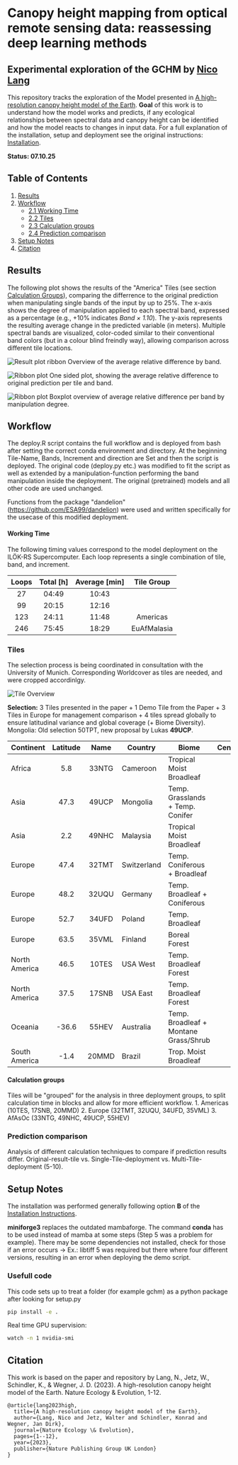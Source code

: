 # Canopy height mapping from optical remote sensing data: reassessing deep learning methods

## Experimental exploration of the GCHM by [Nico Lang](https://langnico.github.io/globalcanopyheight)

This repository tracks the exploration of the Model presented in [A high-resolution canopy height model of the Earth](https://arxiv.org/abs/2204.08322).
**Goal** of this work is to understand how the model works and predicts, if any ecological relationships between spectral data and canopy height can be identified and how the model reacts to changes in input data.
For a full explanation of the installation, setup and deployment see the original instructions: [Installation](https://github.com/langnico/global-canopy-height-model#installation-and-credentials).

**Status: 07.10.25**

## Table of Contents

1.  [Results](#results)
2.  [Workflow](#workflow)
    -   [2.1 Working Time](#working-time)
    -   [2.2 Tiles](#tiles)
    -   [2.3 Calculation groups](#calculation-groups)
    -   [2.4 Prediction comparison](#prediction-comparison)
3.  [Setup Notes](#setup-notes)
4.  [Citation](https://github.com/ESA99/canopy_height#citation)

## Results

The following plot shows the results of the "America" Tiles (see section [Calculation Groups](#calculation-groups)), comparing the differrence to the original prediction when manipulating single bands of the input by up to 25%.
The x-axis shows the degree of manipulation applied to each spectral band, expressed as a percentage (e.g., +10% indicates *Band × 1.10*).
The y-axis represents the resulting average change in the predicted variable (in meters).
Multiple spectral bands are visualized, color-coded similar to their conventional band colors (but in a colour blind freindly way), allowing comparison across different tile locations.  

![Result plot ribbon](plots/2025-10-06_11T_B02+08+03+04_line_perc_ribbon_se_cbf.png)
Overview of the average relative difference by band.

![Ribbon plot](plots/2025-10-06_11T_B02+08+03+04_avg_abs_percent_location_line_facett.png)
One sided plot, showing the average relative difference to original prediction per tile and band.

![Ribbon plot](plots/2025-10-06_11T_B02+08+03+04_box_facet_percent_cbf.png)
Boxplot overview of average relative difference per band by manipulation degree.


## Workflow

The deploy.R script contains the full workflow and is deployed from bash after setting the correct conda environment and directory.
At the beginning Tile-Name, Bands, Increment and direction are Set and then the script is deployed.
The original code (deploy.py etc.) was modified to fit the script as well as extended by a manipulation-function performing the band manipulation inside the deployment.
The original (pretrained) models and all other code are used unchanged.

Functions from the package "dandelion" (<https://github.com/ESA99/dandelion>) were used and written specifically for the usecase of this modified deployment.

#### Working Time

The following timing values correspond to the model deployment on the ILÖK-RS Supercomputer.
Each loop represents a single combination of tile, band, and increment.

| Loops | Total [h] | Average [min] | Tile Group |
|:-----:|:---------:|:-------------:|:----------:|
|  27   |   04:49   |     10:43     |            |
|  99   |   20:15   |     12:16     |            |
|  123  |   24:11   |     11:48     |  Americas  |
|  246  |   75:45   |     18:29     | EuAfMalasia   |

### Tiles

The selection process is being coordinated in consultation with the University of Munich.
Corresponding Worldcover as tiles are needed, and were cropped accordinlgy.

![Tile Overview](documentation/Overview_Map.png)

**Selection:** 3 Tiles presented in the paper + 1 Demo Tile from the Paper + 3 Tiles in Europe for management comparison + 4 tiles spread globally to ensure latitudinal variance and global coverage (+ Biome Diversity).
Mongolia: Old selection 50TPT, new proposal by Lukas **49UCP**.

| Continent | Latitude | Name | Country | Biome | Centeroid_Elevation | Source |
|----------|:--------:|:--------:|----------|--------------|:--------:|----------|
| Africa | 5.8 | 33NTG | Cameroon | Tropical Moist Broadleaf | 754 | PAPER |
| Asia | 47.3 | 49UCP | Mongolia | Temp. Grasslands + Temp. Conifer | 902 | Munich |
| Asia | 2.2 | 49NHC | Malaysia | Tropical Moist Broadleaf | 401 | PAPER |
| Europe | 47.4 | 32TMT | Switzerland | Temp. Coniferous + Broadleaf | 590 | PAPER |
| Europe | 48.2 | 32UQU | Germany | Temp. Broadleaf + Coniferous | 422 | Munich |
| Europe | 52.7 | 34UFD | Poland | Temp. Broadleaf | 154 | Munich |
| Europe | 63.5 | 35VML | Finland | Boreal Forest | 201 | Münster |
| North America | 46.5 | 10TES | USA West| Temp. Broadleaf Forest | 392 | PAPER |
| North America | 37.5 | 17SNB | USA East | Temp. Broadleaf Forest | 682 | BOTH |
| Oceania | -36.6 | 55HEV | Australia | Temp. Broadleaf + Montane Grass/Shrub | 562 | Münster |
| South America | -1.4 | 20MMD | Brazil | Trop. Moist Broadleaf | 56 | Münster |

#### Calculation groups

Tiles will be "grouped" for the analysis in three deployment groups, to split calculation time in blocks and allow for more efficient workflow.
1.
Americas (10TES, 17SNB, 20MMD) 2.
Europe (32TMT, 32UQU, 34UFD, 35VML) 3.
AfAsOc (33NTG, 49NHC, 49UCP, 55HEV)

### Prediction comparison

Analysis of different calculation techniques to compare if prediction results differ.
Original-result-tile vs. Single-Tile-deployment vs. Multi-Tile-deployment (5-10).


## Setup Notes

The installation was performed generally following option **B** of the [Installation Instructions](https://github.com/langnico/global-canopy-height-model/blob/main/INSTALL.md).

**miniforge3** replaces the outdated mambaforge. The command **conda** has to be used instead of mamba at some steps (Step 5 was a problem for example).
There may be some dependencies not installed, check for those if an error occurs -> Ex.: libtiff 5 was required but there where four different versions, resulting in an error when deploying the demo script.

### Usefull code

This code sets up to treat a folder (for example gchm) as a python package after looking for setup.py
``` bash
pip install -e .
```

Real time GPU supervision:
``` bash
watch -n 1 nvidia-smi
```

## Citation

This work is based on the paper and repository by Lang, N., Jetz, W., Schindler, K., & Wegner, J. D.
(2023).
A high-resolution canopy height model of the Earth.
Nature Ecology & Evolution, 1-12.

```         
@article{lang2023high,
  title={A high-resolution canopy height model of the Earth},
  author={Lang, Nico and Jetz, Walter and Schindler, Konrad and Wegner, Jan Dirk},
  journal={Nature Ecology \& Evolution},
  pages={1--12},
  year={2023},
  publisher={Nature Publishing Group UK London}
}
```
